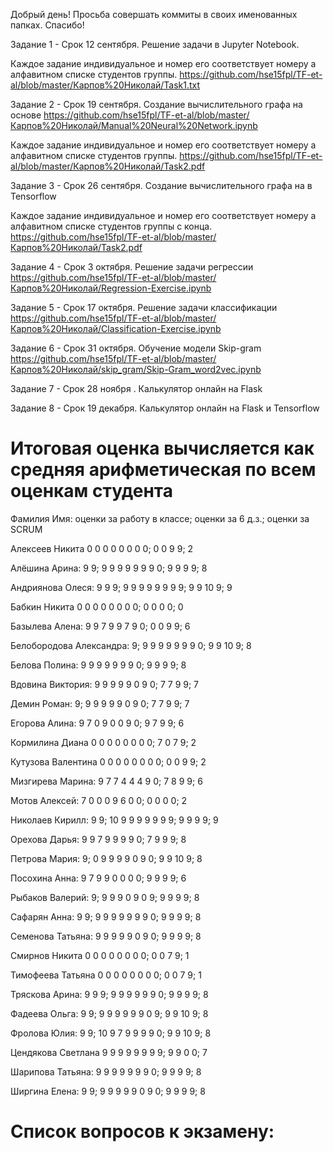 Добрый день! Просьба совершать коммиты в своих именованных папках. Спасибо!


Задание 1 - Срок 12 сентября. Решение задачи в Jupyter Notebook.

Каждое задание индивидуальное и номер его соответствует номеру а алфавитном списке студентов группы.
https://github.com/hse15fpl/TF-et-al/blob/master/Карпов%20Николай/Task1.txt


Задание 2 - Срок 19 сентября. Создание вычислительного графа на основе https://github.com/hse15fpl/TF-et-al/blob/master/Карпов%20Николай/Manual%20Neural%20Network.ipynb 

Каждое задание индивидуальное и номер его соответствует номеру а алфавитном списке студентов группы.
https://github.com/hse15fpl/TF-et-al/blob/master/Карпов%20Николай/Task2.pdf

Задание 3 - Срок 26 сентября. Создание вычислительного графа на в Tensorflow 

Каждое задание индивидуальное и номер его соответствует номеру а алфавитном списке студентов группы с конца.
https://github.com/hse15fpl/TF-et-al/blob/master/Карпов%20Николай/Task2.pdf

Задание 4 - Срок 3 октября. Решение задачи регрессии
https://github.com/hse15fpl/TF-et-al/blob/master/Карпов%20Николай/Regression-Exercise.ipynb

Задание 5 - Срок 17 октября. Решение задачи классификации
https://github.com/hse15fpl/TF-et-al/blob/master/Карпов%20Николай/Classification-Exercise.ipynb

Задание 6 - Срок 31 октября. Обучение модели Skip-gram
https://github.com/hse15fpl/TF-et-al/blob/master/Карпов%20Николай/skip_gram/Skip-Gram_word2vec.ipynb

Задание 7 - Срок 28 ноября . Калькулятор онлайн на Flask

Задание 8 - Срок 19 декабря. Калькулятор онлайн на Flask и Tensorflow


# Итоговая оценка вычисляется как средняя арифметическая по всем оценкам студента

Фамилия Имя:  оценки за работу в классе; оценки за 6 д.з.; оценки за SCRUM

Алексеев Никита 0 0 0 0 0 0 0 0; 0 0 9 9; 2

Алёшина Арина: 9 9; 9 9 9 9 9 9 9 0; 9 9 9 9; 8

Андриянова Олеся: 9 9 9; 9 9 9 9 9 9 9 9; 9 9 10 9; 9

Бабкин Никита 0 0 0 0 0 0 0 0; 0 0 0 0; 0

Базылева Алена: 9 9 7 9 9 7 9 0; 0 0 9 9; 6 

Белобородова Александра: 9; 9 9 9 9 9 9 9 0; 9 9 10 9; 8

Белова Полина: 9 9 9 9 9 9 9 0; 9 9 9 9; 8

Вдовина Виктория: 9 9 9 9 9 0 9 0; 7 7 9 9; 7

Демин Роман: 9; 9 9 9 9 9 0 9 0; 7 7 9 9; 7

Егорова Алина: 9 7 0 9 0 0 9 0; 9 7 9 9; 6

Кормилина Диана 0 0 0 0 0 0 0 0; 7 0 7 9; 2

Кутузова Валентина 0 0 0 0 0 0 0 0; 0 0 9 9; 2

Мизгирева Марина: 9 7 7 4 4 4 9 0; 7 8 9 9; 6

Мотов Алексей: 7 0 0 0 9 6 0 0; 0 0 0 0; 2

Николаев Кирилл: 9 9; 10 9 9 9 9 9 9 9; 9 9 9 9; 9

Орехова Дарья: 9 9 7 9 9 9 9 0; 7 9 9 9; 8

Петрова Мария: 9; 0 9 9 9 9 0 9 0; 9 9 10 9; 8

Посохина Анна: 9 7 9 9 0 0 0 0; 9 9 9 9; 6

Рыбаков Валерий: 9; 9 9 9 0 9 0 9; 9 9 9 9; 8

Сафарян Анна: 9 9; 9 9 9 9 9 9 9 0; 9 9 9 9; 8

Семенова Татьяна: 9 9 9 9 9 0 9 0; 9 9 9 9; 8

Смирнов Никита 0 0 0 0 0 0 0 0; 0 0 7 9; 1

Тимофеева Татьяна 0 0 0 0 0 0 0 0; 0 0 7 9; 1

Тряскова Арина: 9 9 9; 9 9 9 9 9 9 0; 9 9 9 9; 8

Фадеева Ольга: 9 9; 9 9 9 9 9 9 0 9; 9 9 10 9; 8

Фролова Юлия: 9 9; 10 9 7 9 9 9 9 0; 9 9 10 9; 8

Цендякова Светлана 9 9 9 9 9 9 9 9; 9 9 0 0; 7

Шарипова Татьяна: 9 9 9 9 9 9 9 0; 9 9 9 9; 8

Ширгина Елена: 9 9; 9 9 9 9 9 0 9 0; 9 9 9 9; 8

# Список вопросов к экзамену:
